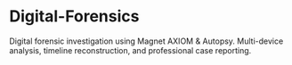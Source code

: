 # Digital-Forensics
Digital forensic investigation using Magnet AXIOM &amp; Autopsy. Multi-device analysis, timeline reconstruction, and professional case reporting.
